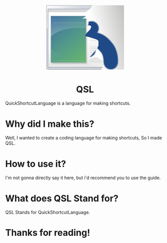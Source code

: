 <center>
<img src="2.png" width=250 height=auto>
<br>
<h1>QSL</h1>
</center>
QuickShortcutLanguage is a language for making shortcuts.

Why did I make this?
=

Well, I wanted to create a coding language for making shortcuts, So I made QSL.

How to use it?
=
I'm not gonna directly say it here, but i'd recommend you to use the guide.

What does QSL Stand for?
=
QSL Stands for QuickShortcutLanguage.

Thanks for reading!
=